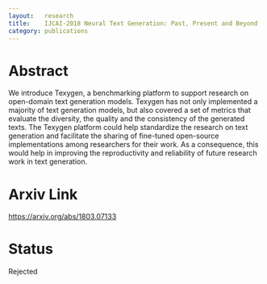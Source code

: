 ```yaml
---
layout:   research
title:    IJCAI-2018 Neural Text Generation: Past, Present and Beyond
category: publications
---
```


# Abstract
We introduce Texygen, a benchmarking platform to support research on open-domain text generation models. Texygen has not only implemented a majority of text generation models, but also covered a set of metrics that evaluate the diversity, the quality and the consistency of the generated texts. The Texygen platform could help standardize the research on text generation and facilitate the sharing of fine-tuned open-source implementations among researchers for their work. As a consequence, this would help in improving the reproductivity and reliability of future research work in text generation. 

# Arxiv Link

https://arxiv.org/abs/1803.07133

# Status

Rejected


